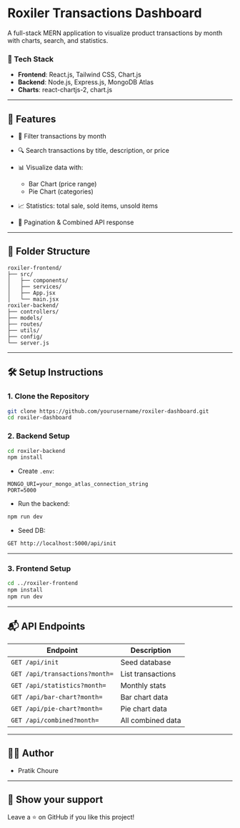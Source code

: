 # Roxiler Transactions Dashboard

A full-stack MERN application to visualize product transactions by month with charts, search, and statistics.

### 🔧 Tech Stack

* **Frontend**: React.js, Tailwind CSS, Chart.js
* **Backend**: Node.js, Express.js, MongoDB Atlas
* **Charts**: react-chartjs-2, chart.js

---

## 💼 Features

* 📅 Filter transactions by month
* 🔍 Search transactions by title, description, or price
* 📊 Visualize data with:

  * Bar Chart (price range)
  * Pie Chart (categories)
* 📈 Statistics: total sale, sold items, unsold items
* 🔄 Pagination & Combined API response

---

## 📁 Folder Structure

```
roxiler-frontend/
├── src/
│   ├── components/
│   ├── services/
│   ├── App.jsx
│   └── main.jsx
roxiler-backend/
├── controllers/
├── models/
├── routes/
├── utils/
├── config/
└── server.js
```

---

## 🛠️ Setup Instructions

### 1. Clone the Repository

```bash
git clone https://github.com/yourusername/roxiler-dashboard.git
cd roxiler-dashboard
```

### 2. Backend Setup

```bash
cd roxiler-backend
npm install
```

* Create `.env`:

```
MONGO_URI=your_mongo_atlas_connection_string
PORT=5000
```

* Run the backend:

```bash
npm run dev
```

* Seed DB:

```bash
GET http://localhost:5000/api/init
```

---

### 3. Frontend Setup

```bash
cd ../roxiler-frontend
npm install
npm run dev
```

---
## 📬 API Endpoints

| Endpoint                       | Description       |
| ------------------------------ | ----------------- |
| `GET /api/init`                | Seed database     |
| `GET /api/transactions?month=` | List transactions |
| `GET /api/statistics?month=`   | Monthly stats     |
| `GET /api/bar-chart?month=`    | Bar chart data    |
| `GET /api/pie-chart?month=`    | Pie chart data    |
| `GET /api/combined?month=`     | All combined data |

---

## 👨‍💻 Author

* Pratik Choure

---

## 🌟 Show your support

Leave a ⭐ on GitHub if you like this project!
